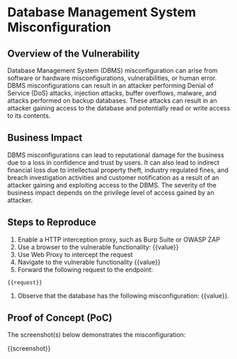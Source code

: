 # Database Management System Misconfiguration

## Overview of the Vulnerability

Database Management System (DBMS) misconfiguration can arise from software or hardware misconfigurations, vulnerabilities, or human error. DBMS misconfigurations can result in an attacker performing Denial of Service (DoS) attacks, injection attacks, buffer overflows, malware, and attacks performed on backup databases. These attacks can result in an attacker gaining access to the database and potentially read or write access to its contents.

## Business Impact

DBMS misconfigurations can lead to reputational damage for the business due to a loss in confidence and trust by users. It can also lead to indirect financial loss due to intellectual property theft, industry regulated fines, and breach investigation activities and customer notification as a result of an attacker gaining and exploiting access to the DBMS. The severity of the business impact depends on the privilege level of access gained by an attacker.

## Steps to Reproduce

1. Enable a HTTP interception proxy, such as Burp Suite or OWASP ZAP
1. Use a browser to the vulnerable functionality: {{value}}
1. Use Web Proxy to intercept the request
1. Navigate to the vulnerable functionality {{value}}
1. Forward the following request to the endpoint:

```HTTP
{{request}}
```

1. Observe that the database has the following misconfiguration: {{value}}.

## Proof of Concept (PoC)

The screenshot(s) below demonstrates the misconfiguration:

{{screenshot}}

